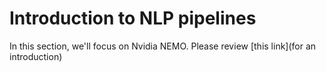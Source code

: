 # Introduction to NLP pipelines

In this section, we'll focus on Nvidia NEMO.  Please review [this link](for an introduction)
